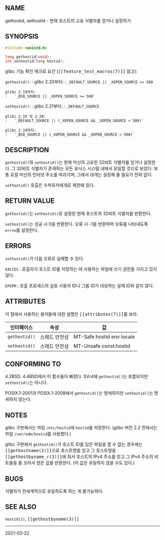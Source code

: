 ## NAME

gethostid, sethostid - 현재 호스트의 고유 식별자를 얻거나 설정하기

## SYNOPSIS

```c
#include <unistd.h>

long gethostid(void);
int sethostid(long hostid);
```

glibc 기능 확인 매크로 요건 (<tt>[[feature_test_macros(7)]]</tt> 참고):

`gethostid()`:
:   glibc 2.20부터:
    :   `_DEFAULT_SOURCE || _XOPEN_SOURCE >= 500`

    glibc 2.19까지:
    :   `_BSD_SOURCE || _XOPEN_SOURCE >= 500`

`sethostid()`:
:   glibc 2.21부터:
    :   `_DEFAULT_SOURCE`

    glibc 2.19 및 2.20:
    :   `_DEFAULT_SOURCE || (_XOPEN_SOURCE && _XOPEN_SOURCE < 500)`

    glibc 2.19까지:
    :   `_BSD_SOURCE || (_XOPEN_SOURCE && _XOPEN_SOURCE < 500)`

## DESCRIPTION

`gethostid()`와 `sethostid()`는 현재 머신의 고유한 32비트 식별자를 얻거나 설정한다. 그 32비트 식별자가 존재하는 모든 유닉스 시스템 내에서 유일할 것으로 보았다. 보통 로컬 머신의 인터넷 주소를 따라가며, 그래서 대개는 설정해 줄 필요가 전혀 없다.

`sethostid()` 호출은 수퍼유저에게로 제한돼 있다.

## RETURN VALUE

`gethostid()`는 `sethostid()`로 설정된 현재 호스트의 32비트 식별자를 반환한다.

`sethostid()`는 성공 시 0을 반환한다. 오류 시 -1을 반환하며 오류를 나타내도록 `errno`를 설정한다.

## ERRORS

`sethostid()`가 다음 오류로 실패할 수 있다.

`EACCES`
:   호출자가 호스트 ID를 저장하는 데 사용하는 파일에 쓰기 권한을 가지고 있지 않다.

`EPERM`
:   호출 프로세스의 실효 사용자 ID나 그룹 ID가 대응하는 실제 ID와 같지 않다.

## ATTRIBUTES

이 절에서 사용하는 용어들에 대한 설명은 <tt>[[attributes(7)]]</tt>를 보라.

| 인터페이스 | 속성 | 값 |
| --- | --- | --- |
| `gethostid()` | 스레드 안전성 | MT-Safe hostid env locale |
| `sethostid()` | 스레드 안전성 | MT-Unsafe const:hostid |

## CONFORMING TO

4.2BSD. 4.4BSD에서 이 함수들이 빠졌다. SVr4에 `gethostid()`는 포함되지만 `sethostid()`는 아니다.

POSIX.1-2001과 POSIX.1-2008에서 `gethostid()`는 명세하지만 `sethostid()`는 명세하지 않는다.

## NOTES

glibc 구현에서는 파일 `/etc/hostid`에 `hostid`를 저장한다. (glibc 버전 2.2 전에서는 파일 `/var/adm/hostid`를 사용했다.)

glibc 구현에서 `gethostid()`가 호스트 ID를 담은 파일을 열 수 없는 경우에는 <tt>[[gethostname(2)]]</tt>으로 호스트명을 얻고 그 호스트명을 <tt>[[gethostbyname_r(3)]]</tt>에 줘서 호스트의 IPv4 주소를 얻고 그 IPv4 주소의 비트들을 좀 꼬아서 얻은 값을 반환한다. (이 값은 유일하지 않을 수도 있다.)

## BUGS

식별자가 전세계적으로 유일하도록 하는 게 불가능하다.

## SEE ALSO

`hostid(1)`, <tt>[[gethostbyname(3)]]</tt>

----

2021-03-22
